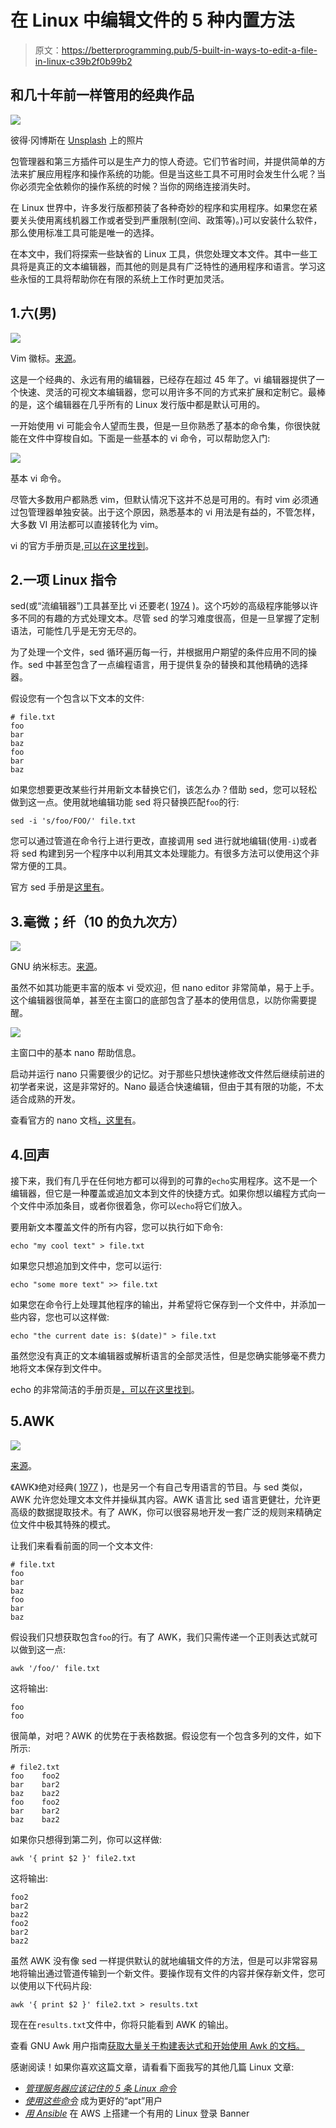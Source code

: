 # 在 Linux 中编辑文件的 5 种内置方法

> 原文：<https://betterprogramming.pub/5-built-in-ways-to-edit-a-file-in-linux-c39b2f0b99b2>

## 和几十年前一样管用的经典作品

![](img/802d1f9079a9a1d7606e8c38da4092bd.png)

彼得·冈博斯在 [Unsplash](https://unsplash.com/s/photos/code?utm_source=unsplash&utm_medium=referral&utm_content=creditCopyText) 上的照片

包管理器和第三方插件可以是生产力的惊人奇迹。它们节省时间，并提供简单的方法来扩展应用程序和操作系统的功能。但是当这些工具不可用时会发生什么呢？当你必须完全依赖你的操作系统的时候？当你的网络连接消失时。

在 Linux 世界中，许多发行版都预装了各种奇妙的程序和实用程序。如果您在紧要关头使用离线机器工作或者受到严重限制(空间、政策等)。)可以安装什么软件，那么使用标准工具可能是唯一的选择。

在本文中，我们将探索一些缺省的 Linux 工具，供您处理文本文件。其中一些工具将是真正的文本编辑器，而其他的则是具有广泛特性的通用程序和语言。学习这些永恒的工具将帮助你在有限的系统上工作时更加灵活。

## 1.六(男)

![](img/2d37df9e430592d686a82391be8cffe9.png)

Vim 徽标。[来源](https://upload.wikimedia.org/wikipedia/commons/thumb/9/9f/Vimlogo.svg/128px-Vimlogo.svg.png)。

这是一个经典的、永远有用的编辑器，已经存在超过 45 年了。vi 编辑器提供了一个快速、灵活的可视文本编辑器，您可以用许多不同的方式来扩展和定制它。最棒的是，这个编辑器在几乎所有的 Linux 发行版中都是默认可用的。

一开始使用 vi 可能会令人望而生畏，但是一旦你熟悉了基本的命令集，你很快就能在文件中穿梭自如。下面是一些基本的 vi 命令，可以帮助您入门:

![](img/0f535c9f8a32ce94f0a8edeebc025c64.png)

基本 vi 命令。

尽管大多数用户都熟悉 vim，但默认情况下这并不总是可用的。有时 vim 必须通过包管理器单独安装。出于这个原因，熟悉基本的 vi 用法是有益的，不管怎样，大多数 VI 用法都可以直接转化为 vim。

vi 的官方手册页是[,可以在这里找到](https://linux.die.net/man/1/vi)。

## 2.一项 Linux 指令

sed(或“流编辑器”)工具甚至比 vi 还要老( [1974](https://en.wikipedia.org/wiki/Sed) )。这个巧妙的高级程序能够以许多不同的有趣的方式处理文本。尽管 sed 的学习难度很高，但是一旦掌握了定制语法，可能性几乎是无穷无尽的。

为了处理一个文件，sed 循环遍历每一行，并根据用户期望的条件应用不同的操作。sed 中甚至包含了一点编程语言，用于提供复杂的替换和其他精确的选择器。

假设您有一个包含以下文本的文件:

```
# file.txt
foo
bar
baz
foo
bar
baz
```

如果您想要更改某些行并用新文本替换它们，该怎么办？借助 sed，您可以轻松做到这一点。使用就地编辑功能 sed 将只替换匹配`foo`的行:

```
sed -i 's/foo/FOO/' file.txt
```

您可以通过管道在命令行上进行更改，直接调用 sed 进行就地编辑(使用`-i`)或者将 sed 构建到另一个程序中以利用其文本处理能力。有很多方法可以使用这个非常方便的工具。

官方 sed 手册是[这里有](https://www.gnu.org/software/sed/manual/sed.html)。

## 3.毫微；纤（10 的负九次方）

![](img/ffd60526c915b4c163e482427a65ea48.png)

GNU 纳米标志。[来源](https://www.nano-editor.org/)。

虽然不如其功能更丰富的版本 vi 受欢迎，但 nano editor 非常简单，易于上手。这个编辑器很简单，甚至在主窗口的底部包含了基本的使用信息，以防你需要提醒。

![](img/e6e31b1df3ee71aa051f50af60a5d555.png)

主窗口中的基本 nano 帮助信息。

启动并运行 nano 只需要很少的记忆。对于那些只想快速修改文件然后继续前进的初学者来说，这是非常好的。Nano 最适合快速编辑，但由于其有限的功能，不太适合成熟的开发。

查看官方的 nano 文档[，这里有](https://www.nano-editor.org/docs.php)。

## 4.回声

接下来，我们有几乎在任何地方都可以得到的可靠的`echo`实用程序。这不是一个编辑器，但它是一种覆盖或追加文本到文件的快捷方式。如果你想以编程方式向一个文件中添加条目，或者你很着急，你可以`echo`将它们放入。

要用新文本覆盖文件的所有内容，您可以执行如下命令:

```
echo "my cool text" > file.txt
```

如果您只想追加到文件中，您可以运行:

```
echo "some more text" >> file.txt
```

如果您在命令行上处理其他程序的输出，并希望将它保存到一个文件中，并添加一些内容，您也可以这样做:

```
echo "the current date is: $(date)" > file.txt
```

虽然您没有真正的文本编辑器或解析语言的全部灵活性，但是您确实能够毫不费力地将文本保存到文件中。

echo 的非常简洁的手册页是[，可以在这里找到](https://linux.die.net/man/1/echo)。

## 5.AWK

![](img/9ca6b5f8bfd0f2f16772edb2ea3fbb8d.png)

[来源](https://upload.wikimedia.org/wikipedia/commons/thumb/d/d5/The-AWK-Programming-Language.svg/320px-The-AWK-Programming-Language.svg.png)。

《AWK》绝对经典( [1977](https://en.wikipedia.org/wiki/AWK) )，也是另一个有自己专用语言的节目。与 sed 类似，AWK 允许您处理文本文件并操纵其内容。AWK 语言比 sed 语言更健壮，允许更高级的数据提取技术。有了 AWK，你可以很容易地开发一套广泛的规则来精确定位文件中极其特殊的模式。

让我们来看看前面的同一个文本文件:

```
# file.txt
foo
bar
baz
foo
bar
baz
```

假设我们只想获取包含`foo`的行。有了 AWK，我们只需传递一个正则表达式就可以做到这一点:

```
awk '/foo/' file.txt
```

这将输出:

```
foo
foo
```

很简单，对吧？AWK 的优势在于表格数据。假设您有一个包含多列的文件，如下所示:

```
# file2.txt
foo    foo2
bar    bar2
baz    baz2
foo    foo2
bar    bar2
baz    baz2
```

如果你只想得到第二列，你可以这样做:

```
awk '{ print $2 }' file2.txt
```

这将输出:

```
foo2
bar2
baz2
foo2
bar2
baz2
```

虽然 AWK 没有像 sed 一样提供默认的就地编辑文件的方法，但是可以非常容易地将输出通过管道传输到一个新文件。要操作现有文件的内容并保存新文件，您可以使用以下代码片段:

```
awk '{ print $2 }' file2.txt > results.txt
```

现在在`results.txt`文件中，你将只能看到 AWK 的输出。

查看 GNU Awk 用户指南[获取大量关于构建表达式和开始使用 Awk 的文档。](https://www.gnu.org/software/gawk/manual/gawk.html)

感谢阅读！如果你喜欢这篇文章，请看看下面我写的其他几篇 Linux 文章:

*   [*管理服务器应该记住的 5 条 Linux 命令*](/linux-commands-you-should-memorize-if-you-manage-servers-1b7d371237ac)
*   [*使用这些命令*](/become-a-better-apt-user-with-these-commands-ecd7b13fd502) 成为更好的“apt”用户
*   [*用 Ansible*](/build-a-useful-linux-login-banner-on-aws-with-ansible-4c000aba1258) 在 AWS 上搭建一个有用的 Linux 登录 Banner